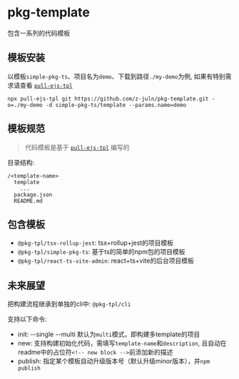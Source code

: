 # pkg-template
包含一系列的代码模板

## 模板安装

以模板`simple-pkg-ts`、项目名为`demo`、下载到路径`./my-demo`为例, 如果有特别需求请查看 [`pull-ejs-tpl`](https://www.npmjs.com/package/pull-ejs-tpl)

`npx pull-ejs-tpl git https://github.com/z-juln/pkg-template.git -o=./my-demo -d simple-pkg-ts/template --params.name=demo`

## 模板规范

> 代码模板是基于 [`pull-ejs-tpl`](https://www.npmjs.com/package/pull-ejs-tpl) 编写的

目录结构:

```
/<template-name>
  template
    ...
  package.json
  README.md
```

## 包含模板
- `@pkg-tpl/tsx-rollup-jest`: tsx+rollup+jest的项目模板
- `@pkg-tpl/simple-pkg-ts`: 基于ts的简单的npm包的项目模板
- `@pkg-tpl/react-ts-vite-admin`: react+ts+vite的后台项目模板
<!-- new block (该行是new脚本的占位符，不可删除) -->

## 未来展望
把构建流程继承到单独的cli中: `@pkg-tpl/cli`

支持以下命令:
- init: --single --multi 默认为`multi`模式，即构建多template的项目
- new: 支持构建初始化代码，需填写`template-name`和`description`, 且自动在readme中的占位符`<!-- new block -->`前添加新的描述
- publish: 指定某个模板自动升级版本号（默认升级minor版本），并`npm publish`
